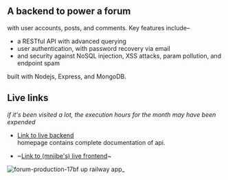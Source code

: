 ## **A backend to power a forum**
with user accounts, posts, and comments. Key features include– 
- a RESTful API with advanced querying
- user authentication, with password recovery via email
- and security against NoSQL injection, XSS attacks, param pollution, and endpoint spam

built with Nodejs, Express, and MongoDB.

## Live links
*if it's been visited a lot, the execution hours for the month may have been expended*

- [Link to live backend](https://forum-production-17bf.up.railway.app/) <br/>
    homepage contains complete documentation of api. 
    
- ~[Link to (mnjibe's) live frontend]()~

![forum-production-17bf up railway app_](https://user-images.githubusercontent.com/46104507/211427855-03ec2998-4b49-4509-8f9d-7df397630b1c.png)
